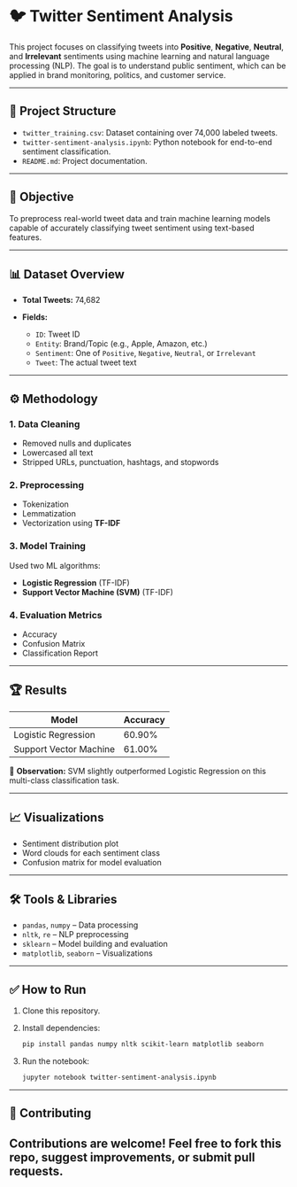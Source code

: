 
# 🐦 Twitter Sentiment Analysis

This project focuses on classifying tweets into **Positive**, **Negative**, **Neutral**, and **Irrelevant** sentiments using machine learning and natural language processing (NLP). The goal is to understand public sentiment, which can be applied in brand monitoring, politics, and customer service.

---

## 📁 Project Structure

* `twitter_training.csv`: Dataset containing over 74,000 labeled tweets.
* `twitter-sentiment-analysis.ipynb`: Python notebook for end-to-end sentiment classification.
* `README.md`: Project documentation.

---

## 🧠 Objective

To preprocess real-world tweet data and train machine learning models capable of accurately classifying tweet sentiment using text-based features.

---

## 📊 Dataset Overview

* **Total Tweets:** 74,682
* **Fields:**

  * `ID`: Tweet ID
  * `Entity`: Brand/Topic (e.g., Apple, Amazon, etc.)
  * `Sentiment`: One of `Positive`, `Negative`, `Neutral`, or `Irrelevant`
  * `Tweet`: The actual tweet text

---

## ⚙️ Methodology

### 1. **Data Cleaning**

* Removed nulls and duplicates
* Lowercased all text
* Stripped URLs, punctuation, hashtags, and stopwords

### 2. **Preprocessing**

* Tokenization
* Lemmatization
* Vectorization using **TF-IDF**

### 3. **Model Training**

Used two ML algorithms:

* **Logistic Regression** (TF-IDF)
* **Support Vector Machine (SVM)** (TF-IDF)

### 4. **Evaluation Metrics**

* Accuracy
* Confusion Matrix
* Classification Report

---

## 🏆 Results

| Model                  | Accuracy |
| ---------------------- | -------- |
| Logistic Regression    | 60.90%   |
| Support Vector Machine | 61.00%   |

📌 **Observation:** SVM slightly outperformed Logistic Regression on this multi-class classification task.

---

## 📈 Visualizations

* Sentiment distribution plot
* Word clouds for each sentiment class
* Confusion matrix for model evaluation

---

## 🛠 Tools & Libraries

* `pandas`, `numpy` – Data processing
* `nltk`, `re` – NLP preprocessing
* `sklearn` – Model building and evaluation
* `matplotlib`, `seaborn` – Visualizations

---

## ✅ How to Run

1. Clone this repository.
2. Install dependencies:

   ```bash
   pip install pandas numpy nltk scikit-learn matplotlib seaborn
   ```
3. Run the notebook:

   ```bash
   jupyter notebook twitter-sentiment-analysis.ipynb
   ```

---

## 🤝 Contributing

Contributions are welcome! Feel free to fork this repo, suggest improvements, or submit pull requests.
---
